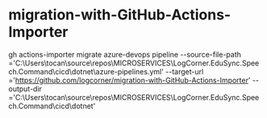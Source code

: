 # migration-with-GitHub-Actions-Importer

gh actions-importer migrate azure-devops pipeline   --source-file-path ='C:\Users\tocan\source\repos\MICROSERVICES\LogCorner.EduSync.Speech.Command\cicd\dotnet\azure-pipelines.yml' --target-url ='https://github.com/logcorner/migration-with-GitHub-Actions-Importer' --output-dir ='C:\Users\tocan\source\repos\MICROSERVICES\LogCorner.EduSync.Speech.Command\cicd\dotnet'
